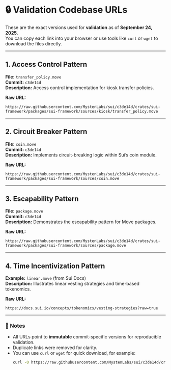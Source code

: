 # 🔒 Validation Codebase URLs

These are the exact versions used for **validation** as of **September 24, 2025**.  
You can copy each link into your browser or use tools like `curl` or `wget` to download the files directly.

---

## 1. Access Control Pattern

**File:** `transfer_policy.move`  
**Commit:** `c3de14d`  
**Description:** Access control implementation for kiosk transfer policies.

**Raw URL:**  
```text
https://raw.githubusercontent.com/MystenLabs/sui/c3de14d/crates/sui-framework/packages/sui-framework/sources/kiosk/transfer_policy.move
```

---

## 2. Circuit Breaker Pattern

**File:** `coin.move`  
**Commit:** `c3de14d`  
**Description:** Implements circuit-breaking logic within Sui’s coin module.

**Raw URL:**  
```text
https://raw.githubusercontent.com/MystenLabs/sui/c3de14d/crates/sui-framework/packages/sui-framework/sources/coin.move
```

---

## 3. Escapability Pattern

**File:** `package.move`  
**Commit:** `c3de14d`  
**Description:** Demonstrates the escapability pattern for Move packages.

**Raw URL:**  
```text
https://raw.githubusercontent.com/MystenLabs/sui/c3de14d/crates/sui-framework/packages/sui-framework/sources/package.move
```

---

## 4. Time Incentivization Pattern

**Example:** `linear.move` (from Sui Docs)  
**Description:** Illustrates linear vesting strategies and time-based tokenomics.

**Raw URL:**  
```text
https://docs.sui.io/concepts/tokenomics/vesting-strategies?raw=true
```

---

### 🧩 Notes

- All URLs point to **immutable** commit-specific versions for reproducible validation.
- Duplicate links were removed for clarity.
- You can use `curl` or `wget` for quick download, for example:
  ```bash
  curl -O https://raw.githubusercontent.com/MystenLabs/sui/c3de14d/crates/sui-framework/packages/sui-framework/sources/coin.move
  ```
